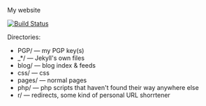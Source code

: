 My website

[![Build Status](https://travis-ci.org/Mikaela/mikaela.github.io.svg?branch=master)](https://travis-ci.org/Mikaela/mikaela.github.io)

Directories:

* PGP/ — my PGP key(s)
* \_\*/ — Jekyll's own files
* blog/ — blog index & feeds
* css/ — css
* pages/ — normal pages
* php/ — php scripts that haven't found their way anywhere else
* r/ — redirects, some kind of personal URL shorrtener
